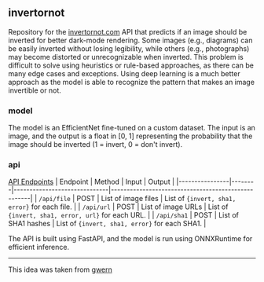## invertornot

Repository for the [invertornot.com](https://invertornot.com) API that predicts if an image should be inverted for better dark-mode rendering.
Some images (e.g., diagrams) can be easily inverted without losing legibility, while others (e.g., photographs) may become distorted or unrecognizable when inverted.
This problem is difficult to solve using heuristics or rule-based approaches, as there can be many edge cases and exceptions. 
Using deep learning is a much better approach as the model is able to recognize the pattern that makes an image invertible or not.

### model

The model is an EfficientNet fine-tuned on a custom dataset.
The input is an image, and the output is a float in [0, 1] representing the probability that the image should be inverted (1 = invert, 0 = don't invert).

### api

[API Endpoints](https://invertornot.com/docs)
| Endpoint       | Method | Input                        | Output                                             |
|----------------|--------|------------------------------|----------------------------------------------------|
| `/api/file`    | POST   | List of image files          | List of `{invert, sha1, error}` for each file.     |
| `/api/url`     | POST   | List of image URLs           | List of `{invert, sha1, error, url}` for each URL. |
| `/api/sha1`    | POST   | List of SHA1 hashes          | List of `{invert, sha1, error}` for each SHA1.     |

The API is built using FastAPI, and the model is run using ONNXRuntime for efficient inference.

---

This idea was taken from [gwern](https://gwern.net/idea#invertornot)
